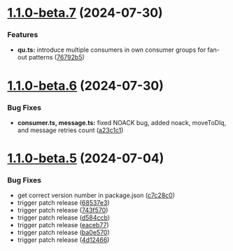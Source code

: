 # [1.1.0-beta.7](https://github.com/magnusmeng/redqueue/compare/v1.1.0-beta.6...v1.1.0-beta.7) (2024-07-30)


### Features

* **qu.ts:** introduce multiple consumers in own consumer groups for fan-out patterns ([76792b5](https://github.com/magnusmeng/redqueue/commit/76792b5f37e211135446963ea8b9c330a3ab395a))

# [1.1.0-beta.6](https://github.com/magnusmeng/redqueue/compare/v1.1.0-beta.5...v1.1.0-beta.6) (2024-07-30)


### Bug Fixes

* **consumer.ts, message.ts:** fixed NOACK bug, added noack, moveToDlq, and message retries count ([a23c1c1](https://github.com/magnusmeng/redqueue/commit/a23c1c12c27f421039acaa5936cd54d62305f1ea))

# [1.1.0-beta.5](https://github.com/magnusmeng/redqueue/compare/v1.1.0-beta.4...v1.1.0-beta.5) (2024-07-04)


### Bug Fixes

* get correct version number in package.json ([c7c28c0](https://github.com/magnusmeng/redqueue/commit/c7c28c0c975b411aacf55fe63c8f5cce40db1fee))
* trigger patch release ([68537e3](https://github.com/magnusmeng/redqueue/commit/68537e330c0f3659bb91bd7ee6633afe7adbe695))
* trigger patch release ([743f570](https://github.com/magnusmeng/redqueue/commit/743f570effbd88ad3123f3b06132381ff9d56501))
* trigger patch release ([d584ccb](https://github.com/magnusmeng/redqueue/commit/d584ccb4938d6b44839628c5152198c66bf9ee84))
* trigger patch release ([eaceb77](https://github.com/magnusmeng/redqueue/commit/eaceb77e729a34fa3e2db80f9097636938960810))
* trigger patch release ([ba0e570](https://github.com/magnusmeng/redqueue/commit/ba0e57085201003cc6ee35b98de7c206a4f20ea5))
* trigger patch release ([4d12466](https://github.com/magnusmeng/redqueue/commit/4d12466239cf72d571a709218a3baed2ab7e47aa))

